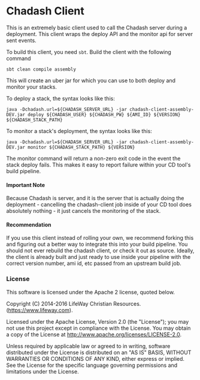 # Chadash Client
This is an extremely basic client used to call the Chadash server during a deployment. This client wraps the deploy API and the monitor api for server sent events.

To build this client, you need `sbt`. Build the client with the following command

```sbt clean compile assembly```

This will create an uber jar for which you can use to both deploy and monitor your stacks.

To deploy a stack, the syntax looks like this:

```
java -Dchadash.url=${CHADASH_SERVER_URL} -jar chadash-client-assembly-DEV.jar deploy ${CHADASH_USER} ${CHADASH_PW} ${AMI_ID} ${VERSION} ${CHADASH_STACK_PATH}
```

To monitor a stack's deployment, the syntax looks like this:

```
java -Dchadash.url=${CHADASH_SERVER_URL} -jar chadash-client-assembly-DEV.jar monitor ${CHADASH_STACK_PATH} ${VERSION}
```

The monitor command will return a non-zero exit code in the event the stack deploy fails. This makes it easy to report failure within your CD tool's build pipeline.

#### Important Note
Because Chadash is server, and it is the server that is actually doing the deployment - cancelling the chadash-client job inside of your CD tool does absolutely  nothing - it just cancels the monitoring of the stack. 

#### Recommendation
If you use this client instead of rolling your own, we recommend forking this and figuring out a better way to integrate this into your build pipeline. You should not ever rebuild the chadash client, or check it out as source. Ideally, the client is already built and just ready to use inside your pipeline with the correct version number, ami id, etc passed from an upstream build job.


### License

This software is licensed under the Apache 2 license, quoted below.

Copyright (C) 2014-2016 LifeWay Christian Resources. (https://www.lifeway.com).

Licensed under the Apache License, Version 2.0 (the "License"); you may not use this project except in compliance with the License. You may obtain a copy of the License at http://www.apache.org/licenses/LICENSE-2.0.

Unless required by applicable law or agreed to in writing, software distributed under the License is distributed on an "AS IS" BASIS, WITHOUT WARRANTIES OR CONDITIONS OF ANY KIND, either express or implied. See the License for the specific language governing permissions and limitations under the License.

